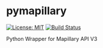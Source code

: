 # pymapillary

[![License: MIT](https://img.shields.io/badge/License-MIT-yellow.svg)](https://opensource.org/licenses/MIT)
[![Build Status](https://travis-ci.com/khmurakami/pymapillary.svg?token=GdqQUUu1xsypr1oorMoh&branch=master)](https://travis-ci.com/khmurakami/pymapillary)

Python Wrapper for Mapillary API V3
